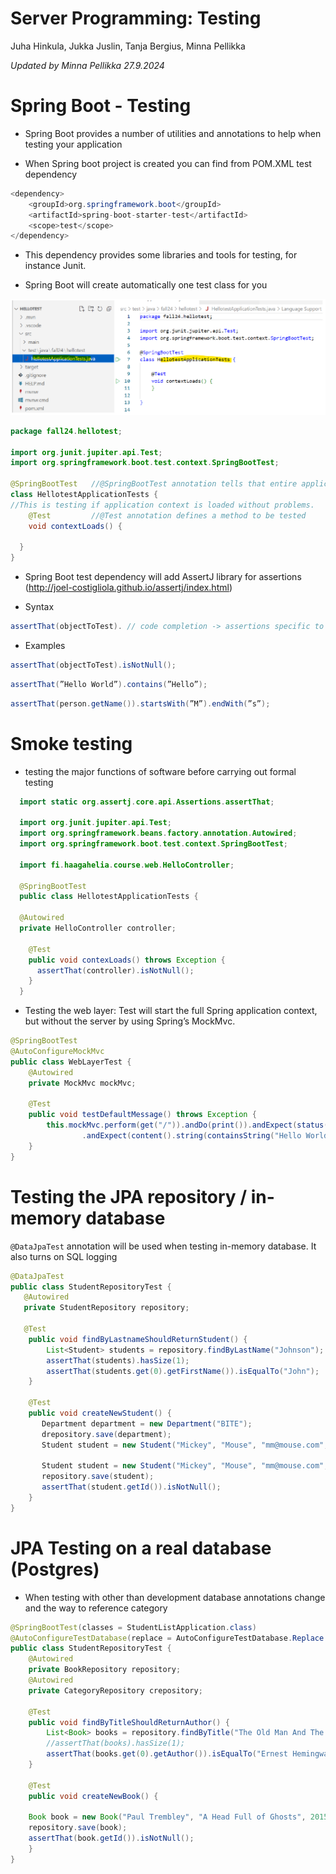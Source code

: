 <!-- Slide number: 1 -->
# Server Programming: Testing
Juha Hinkula, Jukka Juslin, Tanja Bergius, Minna Pellikka

*Updated by Minna Pellikka 27.9.2024*

<!-- Slide number: 2 -->
# Spring Boot - Testing
- Spring Boot provides a number of utilities and annotations to help when testing your application

- When Spring boot project is created you can find from POM.XML test dependency
```java
<dependency>
	<groupId>org.springframework.boot</groupId>
	<artifactId>spring-boot-starter-test</artifactId>
	<scope>test</scope>
</dependency>
```
- This dependency provides some libraries and tools for testing, for instance Junit.

<!-- Slide number: 3 -->

- Spring Boot will create automatically one test class for you

![HellotestApplicationTests.java](../imgs/6testing_01.png)

<!-- Slide number: 4 -->

```java
package fall24.hellotest;

import org.junit.jupiter.api.Test;
import org.springframework.boot.test.context.SpringBootTest;

@SpringBootTest   //@SpringBootTest annotation tells that entire application will be started so that it can be tested
class HellotestApplicationTests {
//This is testing if application context is loaded without problems.
	@Test         //@Test annotation defines a method to be tested
	void contextLoads() {

  }
}
```

<!-- Slide number: 5 -->

- Spring Boot test dependency will add AssertJ library for assertions (http://joel-costigliola.github.io/assertj/index.html)

- Syntax
```java
assertThat(objectToTest). // code completion -> assertions specific to objectToTest 
```

- Examples
```java
assertThat(objectToTest).isNotNull();
```
```java
assertThat(”Hello World”).contains(”Hello”);
```
```java
assertThat(person.getName()).startsWith(”M”).endWith(”s”);
```

<!-- Slide number: 6 -->
# Smoke testing
- testing the major functions of software before carrying out formal testing
```java
  import static org.assertj.core.api.Assertions.assertThat;

  import org.junit.jupiter.api.Test;
  import org.springframework.beans.factory.annotation.Autowired;
  import org.springframework.boot.test.context.SpringBootTest;

  import fi.haagahelia.course.web.HelloController;

  @SpringBootTest
  public class HellotestApplicationTests {

  @Autowired
  private HelloController controller;

    @Test
    public void contexLoads() throws Exception {
      assertThat(controller).isNotNull();
    }
  }
```


<!-- Slide number: 7 -->
- Testing the web layer: Test will start the full Spring application context, but without the server by using Spring’s MockMvc.
```java
@SpringBootTest
@AutoConfigureMockMvc
public class WebLayerTest {
    @Autowired
    private MockMvc mockMvc;

    @Test
    public void testDefaultMessage() throws Exception {
        this.mockMvc.perform(get("/")).andDo(print()).andExpect(status().isOk())
                .andExpect(content().string(containsString("Hello World")));
    }
}
```

<!-- Slide number: 8 -->
# Testing the JPA repository / in-memory database
`@DataJpaTest` annotation will be used when testing in-memory database. It also turns on SQL logging
```java
@DataJpaTest
public class StudentRepositoryTest {
   @Autowired
   private StudentRepository repository;

   @Test
    public void findByLastnameShouldReturnStudent() {
        List<Student> students = repository.findByLastName("Johnson");
        assertThat(students).hasSize(1);
        assertThat(students.get(0).getFirstName()).isEqualTo("John");
    }

    @Test
    public void createNewStudent() {
       Department department = new Department("BITE");
       drepository.save(department);
       Student student = new Student("Mickey", "Mouse", "mm@mouse.com", department);

       Student student = new Student("Mickey", "Mouse", "mm@mouse.com", new Department("BITE"));
       repository.save(student);
       assertThat(student.getId()).isNotNull();
    }
}
```

<!-- Slide number: 9 -->
# JPA Testing on a real database (Postgres)
- When testing with other than development database annotations change and the way to reference category
```java
@SpringBootTest(classes = StudentListApplication.class)
@AutoConfigureTestDatabase(replace = AutoConfigureTestDatabase.Replace.NONE) //if you are using real db
public class StudentRepositoryTest {
    @Autowired
    private BookRepository repository;
    @Autowired
    private CategoryRepository crepository;

    @Test
    public void findByTitleShouldReturnAuthor() {
        List<Book> books = repository.findByTitle("The Old Man And The Sea");
        //assertThat(books).hasSize(1);
        assertThat(books.get(0).getAuthor()).isEqualTo("Ernest Hemingway");
    }

    @Test
    public void createNewBook() {

    Book book = new Book("Paul Trembley", "A Head Full of Ghosts", 2015, 16.30, "ISBN434345621394", crepository.findByName("Classics").get(0));
    repository.save(book);
    assertThat(book.getId()).isNotNull();
    }
}
```
